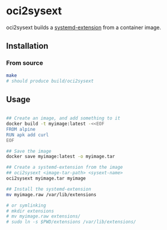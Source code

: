 # oci2sysext

oci2sysext builds a [systemd-extension](https://www.freedesktop.org/software/systemd/man/latest/systemd-sysext.html) from a container image.


## Installation

### From source

```bash
make
# should produce build/oci2sysext
```

## Usage

```bash

## Create an image, and add something to it
docker build -t myimage:latest -<<EOF
FROM alpine
RUN apk add curl
EOF

## Save the image
docker save myimage:latest -o myimage.tar

## Create a systemd-extension from the image
## oci2sysext <image-tar-path> <sysext-name>
oci2sysext myimage.tar myimage

## Install the systemd-extension
mv myimage.raw /var/lib/extensions

# or symlinking
# mkdir extensions
# mv myimage.raw extensions/
# sudo ln -s $PWD/extensions /var/lib/extensions/
```